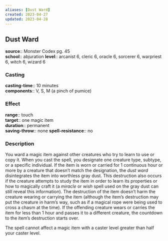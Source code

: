 ```yaml
---
aliases: [Dust Ward]
created: 2023-04-27
updated: 2023-04-28
---
```


## Dust Ward

**source**:: Monster Codex pg. 45  
**school**:: abjuration
**level**:: arcanist 6, cleric 6, oracle 6, sorcerer 6, warpriest 6, witch 6, wizard 6

### Casting

**casting-time**:: 10 minutes  
**components**:: V, S, M (a pinch of pumice)

### Effect

**range**:: touch  
**target**:: one magic item  
**duration**:: permanent  
**saving-throw**:: none
**spell-resistance**:: no

### Description

You ward a magic item against other creatures who try to learn to use or copy it. When you cast the spell, you designate one creature type, subtype, or a specific individual. If the item is worn or carried for 1 continuous hour or more by a creature that doesn’t match the designation, the *dust ward* disintegrates the item into worthless gray dust. This destruction also occurs if the creature attempts to study the item in order to learn its properties or how to magically craft it (a *miracle* or *wish* spell used on the gray dust can still reveal this information). The destruction of the item doesn’t harm the creature wearing or carrying the item (although the item’s destruction may put the creature in harm’s way, such as if a magical rope were being used to cross a chasm at the time). If the offending creature wears or carries the item for less than 1 hour and passes it to a different creature, the countdown to the item’s destruction starts over.  
  
The spell cannot affect a magic item with a caster level greater than half your caster level.
